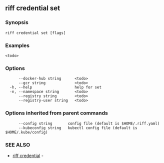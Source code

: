 ## riff credential set

<todo>

### Synopsis

<todo>

```
riff credential set [flags]
```

### Examples

```
<todo>
```

### Options

```
      --docker-hub string      <todo>
      --gcr string             <todo>
  -h, --help                   help for set
  -n, --namespace string       <todo>
      --registry string        <todo>
      --registry-user string   <todo>
```

### Options inherited from parent commands

```
      --config string       config file (default is $HOME/.riff.yaml)
      --kubeconfig string   kubectl config file (default is $HOME/.kube/config)
```

### SEE ALSO

* [riff credential](riff_credential.md)	 - <todo>

